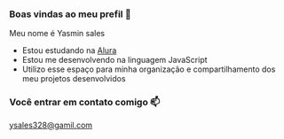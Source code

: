 ### Boas vindas ao meu prefil 🖤

Meu nome é Yasmin sales

- Estou estudando na [Alura](https://www.alura.com.br)
- Estou me desenvolvendo na linguagem JavaScript
- Utilizo esse espaço para minha organização e compartilhamento dos meu projetos desenvolvidos

### Você entrar em contato comigo 📫

ysales328@gamil.com


